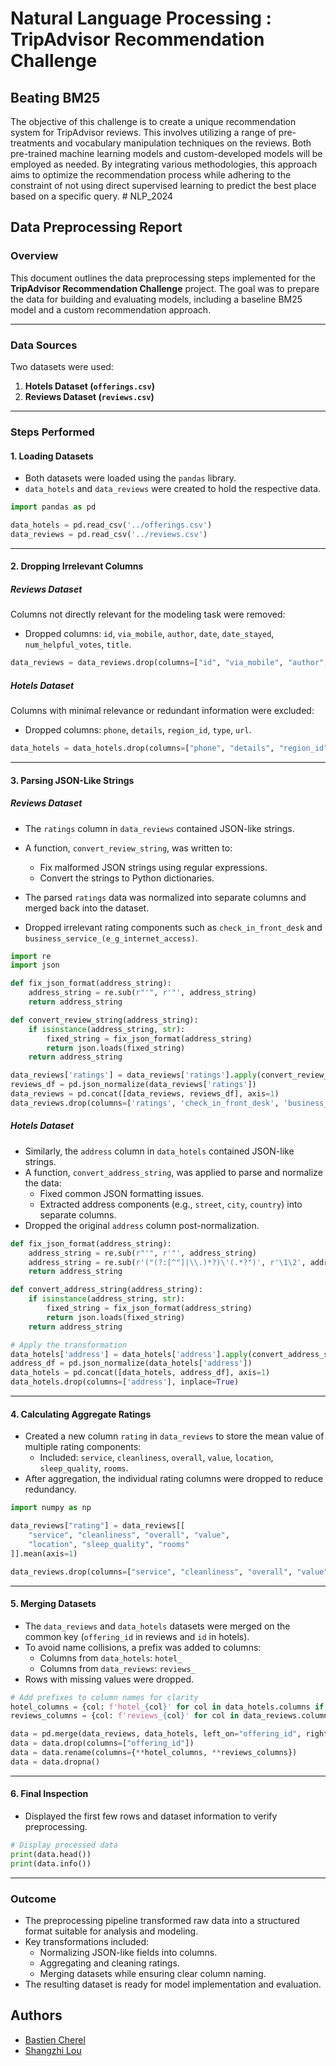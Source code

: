 
# Natural Language Processing : TripAdvisor Recommendation Challenge 

## Beating BM25 

The objective of this challenge is to create a unique recommendation system for TripAdvisor reviews. This involves utilizing a range of pre-treatments and vocabulary manipulation techniques on the reviews. Both pre-trained machine learning models and custom-developed models will be employed as needed. By integrating various methodologies, this approach aims to optimize the recommendation process while adhering to the constraint of not using direct supervised learning to predict the best place based on a specific query. # NLP_2024

## Data Preprocessing Report

### Overview
This document outlines the data preprocessing steps implemented for the **TripAdvisor Recommendation Challenge** project. The goal was to prepare the data for building and evaluating models, including a baseline BM25 model and a custom recommendation approach.

---

### Data Sources
Two datasets were used:
1. **Hotels Dataset (`offerings.csv`)**
2. **Reviews Dataset (`reviews.csv`)**

---

### Steps Performed

#### 1. Loading Datasets
- Both datasets were loaded using the `pandas` library.
- `data_hotels` and `data_reviews` were created to hold the respective data.

```python
import pandas as pd

data_hotels = pd.read_csv('../offerings.csv')
data_reviews = pd.read_csv('../reviews.csv')
```

---

#### 2. Dropping Irrelevant Columns

##### Reviews Dataset
Columns not directly relevant for the modeling task were removed:
- Dropped columns: `id`, `via_mobile`, `author`, `date`, `date_stayed`, `num_helpful_votes`, `title`.

```python
data_reviews = data_reviews.drop(columns=["id", "via_mobile", "author", "date", "date_stayed", "num_helpful_votes", "title"])
```

##### Hotels Dataset
Columns with minimal relevance or redundant information were excluded:
- Dropped columns: `phone`, `details`, `region_id`, `type`, `url`.

```python
data_hotels = data_hotels.drop(columns=["phone", "details", "region_id", "type", "url"])
```

---

#### 3. Parsing JSON-Like Strings

##### Reviews Dataset
- The `ratings` column in `data_reviews` contained JSON-like strings.
- A function, `convert_review_string`, was written to:
  - Fix malformed JSON strings using regular expressions.
  - Convert the strings to Python dictionaries.

- The parsed `ratings` data was normalized into separate columns and merged back into the dataset.
- Dropped irrelevant rating components such as `check_in_front_desk` and `business_service_(e_g_internet_access)`.

```python
import re
import json

def fix_json_format(address_string):
    address_string = re.sub(r"'", r'"', address_string)
    return address_string

def convert_review_string(address_string):
    if isinstance(address_string, str):
        fixed_string = fix_json_format(address_string)
        return json.loads(fixed_string)
    return address_string

data_reviews['ratings'] = data_reviews['ratings'].apply(convert_review_string)
reviews_df = pd.json_normalize(data_reviews['ratings'])
data_reviews = pd.concat([data_reviews, reviews_df], axis=1)
data_reviews.drop(columns=['ratings', 'check_in_front_desk', 'business_service_(e_g_internet_access)'], inplace=True)
```

##### Hotels Dataset
- Similarly, the `address` column in `data_hotels` contained JSON-like strings.
- A function, `convert_address_string`, was applied to parse and normalize the data:
  - Fixed common JSON formatting issues.
  - Extracted address components (e.g., `street`, `city`, `country`) into separate columns.
- Dropped the original `address` column post-normalization.

```python
def fix_json_format(address_string):
    address_string = re.sub(r"'", r'"', address_string)
    address_string = re.sub(r'("(?:[^"]|\\.)*?)\'(.*?")', r'\1\2', address_string)
    return address_string

def convert_address_string(address_string):
    if isinstance(address_string, str):
        fixed_string = fix_json_format(address_string)
        return json.loads(fixed_string)
    return address_string

# Apply the transformation
data_hotels['address'] = data_hotels['address'].apply(convert_address_string)
address_df = pd.json_normalize(data_hotels['address'])
data_hotels = pd.concat([data_hotels, address_df], axis=1)
data_hotels.drop(columns=['address'], inplace=True)
```

---

#### 4. Calculating Aggregate Ratings

- Created a new column `rating` in `data_reviews` to store the mean value of multiple rating components:
  - Included: `service`, `cleanliness`, `overall`, `value`, `location`, `sleep_quality`, `rooms`.
- After aggregation, the individual rating columns were dropped to reduce redundancy.

```python
import numpy as np

data_reviews["rating"] = data_reviews[[
    "service", "cleanliness", "overall", "value",
    "location", "sleep_quality", "rooms"
]].mean(axis=1)

data_reviews.drop(columns=["service", "cleanliness", "overall", "value", "location", "sleep_quality", "rooms"], inplace=True)
```

---

#### 5. Merging Datasets

- The `data_reviews` and `data_hotels` datasets were merged on the common key (`offering_id` in reviews and `id` in hotels).
- To avoid name collisions, a prefix was added to columns:
  - Columns from `data_hotels`: `hotel_`
  - Columns from `data_reviews`: `reviews_`
- Rows with missing values were dropped.

```python
# Add prefixes to column names for clarity
hotel_columns = {col: f'hotel_{col}' for col in data_hotels.columns if col != 'offering_id'}
reviews_columns = {col: f'reviews_{col}' for col in data_reviews.columns if col != 'id'}

data = pd.merge(data_reviews, data_hotels, left_on="offering_id", right_on="id", how="left", suffixes=("_review", "_hotel"))
data = data.drop(columns=["offering_id"])
data = data.rename(columns={**hotel_columns, **reviews_columns})
data = data.dropna()
```

---

#### 6. Final Inspection

- Displayed the first few rows and dataset information to verify preprocessing.

```python
# Display processed data
print(data.head())
print(data.info())
```

---

### Outcome
- The preprocessing pipeline transformed raw data into a structured format suitable for analysis and modeling.
- Key transformations included:
  - Normalizing JSON-like fields into columns.
  - Aggregating and cleaning ratings.
  - Merging datasets while ensuring clear column naming.
- The resulting dataset is ready for model implementation and evaluation.




## Authors
- [Bastien Cherel](https://github.com/BastienCherel)
- [Shangzhi  Lou](https://github.com/ShangzhiLou)

 